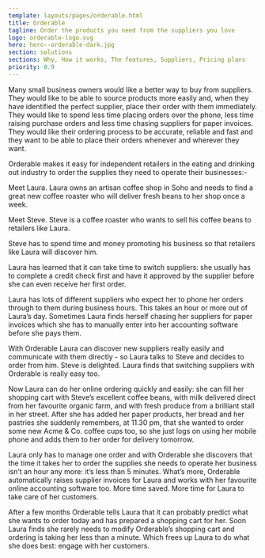 ```yaml
---
template: layouts/pages/orderable.html
title: Orderable
tagline: Order the products you need from the suppliers you love
logo: orderable-logo.svg
hero: hero--orderable-dark.jpg
section: solutions
sections: Why, How it works, The features, Suppliers, Pricing plans
priority: 0.9
---
```


Many small business owners would like a better way to buy from suppliers. They would like to be able to source products more easily and, when they have identified the perfect supplier, place their order with them immediately. They would like to spend less time placing orders over the phone, less time raising purchase orders and less time chasing suppliers for paper invoices. They would like their ordering process to be accurate, reliable and fast and they want to be able to place their orders whenever and wherever they want.

Orderable makes it easy for independent retailers in the eating and drinking out industry to order the supplies they need to operate their businesses:-

Meet Laura. Laura owns an artisan coffee shop in Soho and needs to find a great new coffee roaster who will deliver fresh beans to her shop once a week.

Meet Steve. Steve is a coffee roaster who wants to sell his coffee beans to retailers like Laura.

Steve has to spend time and money promoting his business so that retailers like Laura will discover him.

Laura has learned that it can take time to switch suppliers: she usually has to complete a credit check first and have it approved by the supplier before she can even receive her first order.

Laura has lots of different suppliers who expect her to phone her orders through to them during business hours. This takes an hour or more out of Laura’s day. Sometimes Laura finds herself chasing her suppliers for paper invoices which she has to manually enter into her accounting software before she pays them.

With Orderable Laura can discover new suppliers really easily and communicate with them directly - so Laura talks to Steve and decides to order from him. Steve is delighted. Laura finds that switching suppliers with Orderable is really easy too.

Now Laura can do her online ordering quickly and easily: she can fill her shopping cart with Steve’s excellent coffee beans, with milk delivered direct from her favourite organic farm, and with fresh produce from a brilliant stall in her street. After she has added her paper products, her bread and her pastries she suddenly remembers, at 11.30 pm, that she wanted to order some new Acme & Co. coffee cups too, so she just logs on using her mobile phone and adds them to her order for delivery tomorrow.

Laura only has to manage one order and with Orderable she discovers that the time it takes her to order the supplies she needs to operate her business isn’t an hour any more: it’s less than 5 minutes. What’s more, Orderable automatically raises supplier invoices for Laura and works with her favourite online accounting software too. More time saved. More time for Laura to take care of her customers.

After a few months Orderable tells Laura that it can probably predict what she wants to order today and has prepared a shopping cart for her. Soon Laura finds she rarely needs to modify Orderable’s shopping cart and ordering is taking her less than a minute. Which frees up Laura to do what she does best: engage with her customers.
